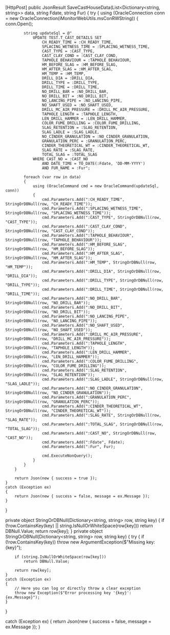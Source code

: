 [HttpPost]
public JsonResult SaveCastHouseData(List<Dictionary<string, string>> data, string Fdate, string Fur)
{
    try
    {
        using (OracleConnection conn = new OracleConnection(iMonitorWebUtils.msConRWString))
        {
            conn.Open();

            string updateSql = @"
                UPDATE TEST.T_CAST_DETAILS SET  
                    CH_READY_TIME = :CH_READY_TIME,
                    SPLACING_WETNESS_TIME = :SPLACING_WETNESS_TIME,
                    CAST_TYPE = :CAST_TYPE,
                    CAST_CLAY_COND = :CAST_CLAY_COND,
                    TAPHOLE_BEHAVIOUR = :TAPHOLE_BEHAVIOUR,
                    HM_BEFORE_SLAG = :HM_BEFORE_SLAG,
                    HM_AFTER_SLAG = :HM_AFTER_SLAG,
                    HM_TEMP = :HM_TEMP,
                    DRILL_DIA = :DRILL_DIA,
                    DRILL_TYPE = :DRILL_TYPE,
                    DRILL_TIME = :DRILL_TIME,
                    NO_DRILL_BAR = :NO_DRILL_BAR,
                    NO_DRILL_BIT = :NO_DRILL_BIT,
                    NO_LANCING_PIPE = :NO_LANCING_PIPE,
                    NO_SHAFT_USED = :NO_SHAFT_USED,
                    DRILL_MC_AIR_PRESSURE = :DRILL_MC_AIR_PRESSURE,
                    TAPHOLE_LENGTH = :TAPHOLE_LENGTH,
                    LEN_DRILL_HAMMER = :LEN_DRILL_HAMMER,
                    COLOR_FUME_DRILLING = :COLOR_FUME_DRILLING,
                    SLAG_RETENTION = :SLAG_RETENTION,
                    SLAG_LADLE = :SLAG_LADLE,
                    NO_CINDER_GRANULATION = :NO_CINDER_GRANULATION,
                    GRANULATION_PERC = :GRANULATION_PERC,
                    CINDER_THEORETICAL_WT = :CINDER_THEORETICAL_WT,
                    SLAG_RATE = :SLAG_RATE,
                    TOTAL_SLAG = :TOTAL_SLAG
                WHERE CAST_NO = :CAST_NO 
                    AND DATE_TIME = TO_DATE(:Fdate, 'DD-MM-YYYY') 
                    AND FUR_NAME = :Fur";

            foreach (var row in data)
            {
                using (OracleCommand cmd = new OracleCommand(updateSql, conn))
                {
                    cmd.Parameters.Add(":CH_READY_TIME", StringOrDBNull(row, "CH_READY_TIME"));
                    cmd.Parameters.Add(":SPLACING_WETNESS_TIME", StringOrDBNull(row, "SPLACING_WETNESS_TIME"));
                    cmd.Parameters.Add(":CAST_TYPE", StringOrDBNull(row, "CAST_TYPE"));
                    cmd.Parameters.Add(":CAST_CLAY_COND", StringOrDBNull(row, "CAST_CLAY_COND"));
                    cmd.Parameters.Add(":TAPHOLE_BEHAVIOUR", StringOrDBNull(row, "TAPHOLE_BEHAVIOUR"));
                    cmd.Parameters.Add(":HM_BEFORE_SLAG", StringOrDBNull(row, "HM_BEFORE_SLAG"));
                    cmd.Parameters.Add(":HM_AFTER_SLAG", StringOrDBNull(row, "HM_AFTER_SLAG"));
                    cmd.Parameters.Add(":HM_TEMP", StringOrDBNull(row, "HM_TEMP"));
                    cmd.Parameters.Add(":DRILL_DIA", StringOrDBNull(row, "DRILL_DIA"));
                    cmd.Parameters.Add(":DRILL_TYPE", StringOrDBNull(row, "DRILL_TYPE"));
                    cmd.Parameters.Add(":DRILL_TIME", StringOrDBNull(row, "DRILL_TIME"));
                    cmd.Parameters.Add(":NO_DRILL_BAR", StringOrDBNull(row, "NO_DRILL_BAR"));
                    cmd.Parameters.Add(":NO_DRILL_BIT", StringOrDBNull(row, "NO_DRILL_BIT"));
                    cmd.Parameters.Add(":NO_LANCING_PIPE", StringOrDBNull(row, "NO_LANCING_PIPE"));
                    cmd.Parameters.Add(":NO_SHAFT_USED", StringOrDBNull(row, "NO_SHAFT_USED"));
                    cmd.Parameters.Add(":DRILL_MC_AIR_PRESSURE", StringOrDBNull(row, "DRILL_MC_AIR_PRESSURE"));
                    cmd.Parameters.Add(":TAPHOLE_LENGTH", StringOrDBNull(row, "TAPHOLE_LENGTH"));
                    cmd.Parameters.Add(":LEN_DRILL_HAMMER", StringOrDBNull(row, "LEN_DRILL_HAMMER"));
                    cmd.Parameters.Add(":COLOR_FUME_DRILLING", StringOrDBNull(row, "COLOR_FUME_DRILLING"));
                    cmd.Parameters.Add(":SLAG_RETENTION", StringOrDBNull(row, "SLAG_RETENTION"));
                    cmd.Parameters.Add(":SLAG_LADLE", StringOrDBNull(row, "SLAG_LADLE"));
                    cmd.Parameters.Add(":NO_CINDER_GRANULATION", StringOrDBNull(row, "NO_CINDER_GRANULATION"));
                    cmd.Parameters.Add(":GRANULATION_PERC", StringOrDBNull(row, "GRANULATION_PERC"));
                    cmd.Parameters.Add(":CINDER_THEORETICAL_WT", StringOrDBNull(row, "CINDER_THEORETICAL_WT"));
                    cmd.Parameters.Add(":SLAG_RATE", StringOrDBNull(row, "SLAG_RATE"));
                    cmd.Parameters.Add(":TOTAL_SLAG", StringOrDBNull(row, "TOTAL_SLAG"));
                    cmd.Parameters.Add(":CAST_NO", StringOrDBNull(row, "CAST_NO"));
                    cmd.Parameters.Add(":Fdate", Fdate);
                    cmd.Parameters.Add(":Fur", Fur);

                    cmd.ExecuteNonQuery();
                }
            }
        }

        return Json(new { success = true });
    }
    catch (Exception ex)
    {
        return Json(new { success = false, message = ex.Message });
    }
}

private object StringOrDBNull(Dictionary<string, string> row, string key)
{
    if (!row.ContainsKey(key) || string.IsNullOrWhiteSpace(row[key]))
        return DBNull.Value;
    return row[key];
}
private object StringOrDBNull(Dictionary<string, string> row, string key)
{
    try
    {
        if (!row.ContainsKey(key))
            throw new ArgumentException($"Missing key: {key}");

        if (string.IsNullOrWhiteSpace(row[key]))
            return DBNull.Value;

        return row[key];
    }
    catch (Exception ex)
    {
        // Here you can log or directly throw a clear exception
        throw new Exception($"Error processing key '{key}': {ex.Message}");
    }
}

catch (Exception ex)
{
    return Json(new
    {
        success = false,
        message = ex.Message
    });
}